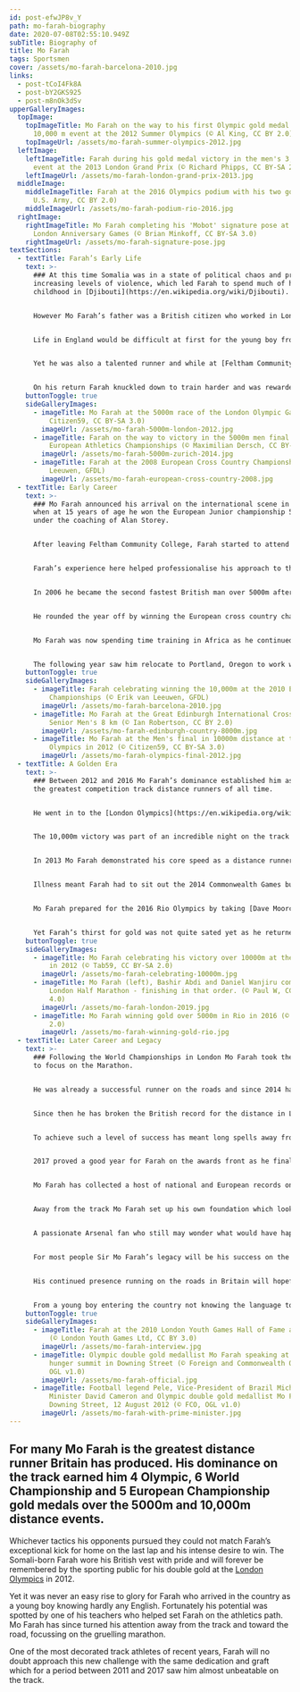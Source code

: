 ```yaml
---
id: post-efwJP8v_Y
path: mo-farah-biography
date: 2020-07-08T02:55:10.949Z
subTitle: Biography of
title: Mo Farah
tags: Sportsmen
cover: /assets/mo-farah-barcelona-2010.jpg
links:
  - post-tCoI4Fk8A
  - post-bY2GKS925
  - post-m8nOk3dSv
upperGalleryImages:
  topImage:
    topImageTitle: Mo Farah on the way to his first Olympic gold medal during the
      10,000 m event at the 2012 Summer Olympics (© Al King, CC BY 2.0)
    topImageUrl: /assets/mo-farah-summer-olympics-2012.jpg
  leftImage:
    leftImageTitle: Farah during his gold medal victory in the men's 3,000 metres
      event at the 2013 London Grand Prix (© Richard Phipps, CC BY-SA 2.0)
    leftImageUrl: /assets/mo-farah-london-grand-prix-2013.jpg
  middleImage:
    middleImageTitle: Farah at the 2016 Olympics podium with his two gold medals (©
      U.S. Army, CC BY 2.0)
    middleImageUrl: /assets/mo-farah-podium-rio-2016.jpg
  rightImage:
    rightImageTitle: Mo Farah completing his 'Mobot' signature pose at the 2013
      London Anniversary Games (© Brian Minkoff, CC BY-SA 3.0)
    rightImageUrl: /assets/mo-farah-signature-pose.jpg
textSections:
  - textTitle: Farah’s Early Life
    text: >-
      ### At this time Somalia was in a state of political chaos and prone to
      increasing levels of violence, which led Farah to spend much of his early
      childhood in [Djibouti](https://en.wikipedia.org/wiki/Djibouti).


      However Mo Farah’s father was a British citizen who worked in London as an IT consultant and at the age of 8 years and with barely any English a young Mo Farah came to the UK with some of his family. During the upheaval one of his brothers, Hassan, had to be left behind through ill health.


      Life in England would be difficult at first for the young boy from Somalia. With little English it was hard to fit in to his new surroundings and difficult to progress academically. The saving grace for Farah was his love of sports, especially football which he thought he could pursue.


      Yet he was also a talented runner and while at [Feltham Community College](https://en.wikipedia.org/wiki/Springwest_Academy) in London his running ability was spotted and encouraged by one of the teachers, [Alan Watkinson](https://www.bbc.com/sport/av/get-inspired/28662580). At the age of 14 Farah was picked to travel to a British Olympics futures camp in Florida, a trip which helped cement Farah’s choice of sport to pursue.


      On his return Farah knuckled down to train harder and was rewarded by winning the English schools cross country championships.
    buttonToggle: true
    sideGalleryImages:
      - imageTitle: Mo Farah at the 5000m race of the London Olympic Games in 2012 (©
          Citizen59, CC BY-SA 3.0)
        imageUrl: /assets/mo-farah-5000m-london-2012.jpg
      - imageTitle: Farah on the way to victory in the 5000m men final of the 2014
          European Athletics Championships (© Maximilian Dersch, CC BY-SA 4.0)
        imageUrl: /assets/mo-farah-5000m-zurich-2014.jpg
      - imageTitle: Farah at the 2008 European Cross Country Championships (© Erik van
          Leeuwen, GFDL)
        imageUrl: /assets/mo-farah-european-cross-country-2008.jpg
  - textTitle: Early Career
    text: >-
      ### Mo Farah announced his arrival on the international scene in 2001,
      when at 15 years of age he won the European Junior championship 5000m
      under the coaching of Alan Storey.


      After leaving Feltham Community College, Farah started to attend the endurance training centre at [St Mary’s University](https://en.wikipedia.org/wiki/St_Mary's_University,_Twickenham) in Twickenham. In 2005 he moved in to a house also occupied by Kenyan athletes competing on the European circuit, gaining a valuable insight in to what was required to be a world class athlete.


      Farah’s experience here helped professionalise his approach to the sport and the results would soon start to follow.


      In 2006 he became the second fastest British man over 5000m after [Dave Moorcroft](https://en.wikipedia.org/wiki/David_Moorcroft), before heading to the European Championships where he won silver at the same distance.


      He rounded the year off by winning the European cross country championships in Italy. He was also gradually adapting to the world scene and at the [2007 World Championships](https://en.wikipedia.org/wiki/2007_World_Championships_in_Athletics) in Osaka in Japan he was 6th in the 5000m, before going to the [Beijing Olympics](https://en.wikipedia.org/wiki/2008_Summer_Olympics) in 2008 where he was disappointed in missing out on qualifying for the final.


      Mo Farah was now spending time training in Africa as he continued to progress. At the 2009 World Championships he was the best of the Europeans when placing 7th in the final of the 5000m, before winning the double at the European Championships in 2010 when taking gold in both the 5000m and 10,000m, only the fifth man to achieve the feat in the competition's history.


      The following year saw him relocate to Portland, Oregon to work with coach [Alberto Salazar](https://en.wikipedia.org/wiki/Alberto_Salazar) before achieving his major breakthrough on the world stage at the World Championships that same year in South Korea, taking the silver in the 10,000m before claiming gold in the 5000m. Things were progressing nicely ahead of a home Olympics in London.
    buttonToggle: true
    sideGalleryImages:
      - imageTitle: Farah celebrating winning the 10,000m at the 2010 European Athletics
          Championships (© Erik van Leeuwen, GFDL)
        imageUrl: /assets/mo-farah-barcelona-2010.jpg
      - imageTitle: Mo Farah at the Great Edinburgh International Cross Country 2016 –
          Senior Men's 8 km (© Ian Robertson, CC BY 2.0)
        imageUrl: /assets/mo-farah-edinburgh-country-8000m.jpg
      - imageTitle: Mo Farah at the Men's final in 10000m distance at the London
          Olympics in 2012 (© Citizen59, CC BY-SA 3.0)
        imageUrl: /assets/mo-farah-olympics-final-2012.jpg
  - textTitle: A Golden Era
    text: >-
      ### Between 2012 and 2016 Mo Farah’s dominance established him as one of
      the greatest competition track distance runners of all time.


      He went in to the [London Olympics](https://en.wikipedia.org/wiki/2012_Summer_Olympics) in 2012 with the added pressure of being one of Britain’s big medal hopefuls. Yet Farah did not disappoint, winning gold in both the 10,000m and 5000m events.


      The 10,000m victory was part of an incredible night on the track for British athletes which saw the host country take 3 golds during what has become known as Super Saturday. The watching world was also introduced to the celebratory ‘Mobot’. The following year Farah repeated the double, returning from the World Championships in Moscow with two more golds for his burgeoning collection.


      In 2013 Mo Farah demonstrated his core speed as a distance runner when breaking the European 1500m record in Monaco. In doing so he also claimed [Steve Cram](https://en.wikipedia.org/wiki/Steve_Cram)’s British record for the distance which had stood for 28 years.


      Illness meant Farah had to sit out the 2014 Commonwealth Games but the following year he successfully defended his World Championship titles, winning gold again in both the 5000m and 10,000m races in Beijing. Farah was at the peak of his track career with another Olympics just around the corner.


      Mo Farah prepared for the 2016 Rio Olympics by taking [Dave Moorcroft](https://en.wikipedia.org/wiki/David_Moorcroft)’s long held 3000m British record. His form was not about to desert him in Brazil as he claimed the track distance double once again, the first man to win at both distances in two consecutive Olympics since [Lasse Viren](https://en.wikipedia.org/wiki/Lasse_Vir%C3%A9n) of Finland at the 1972 and 1976 games.


      Yet Farah’s thirst for gold was not quite sated yet as he returned to the London track of his 2012 Olympic glory to take another gold in the World Championships over 10,000m. However this time the double was to prove elusive and Farah had to settle for silver in the 5000m.
    buttonToggle: true
    sideGalleryImages:
      - imageTitle: Mo Farah celebrating his victory over 10000m at the London Olympics
          in 2012 (© Tab59, CC BY-SA 2.0)
        imageUrl: /assets/mo-farah-celebrating-10000m.jpg
      - imageTitle: Mo Farah (left), Bashir Abdi and Daniel Wanjiru compete in the 2019
          London Half Marathon - finishing in that order. (© Paul W, CC BY-SA
          4.0)
        imageUrl: /assets/mo-farah-london-2019.jpg
      - imageTitle: Mo Farah winning gold over 5000m in Rio in 2016 (© U.S. Army, CC BY
          2.0)
        imageUrl: /assets/mo-farah-winning-gold-rio.jpg
  - textTitle: Later Career and Legacy
    text: >-
      ### Following the World Championships in London Mo Farah took the decision
      to focus on the Marathon.


      He was already a successful runner on the roads and since 2014 has chalked up 6 consecutive victories over the half marathon distance at [the Great North Run](https://en.wikipedia.org/wiki/Great_North_Run) in Newcastle. His first attempt at the London Marathon was in 2014 when he finished 8th.


      Since then he has broken the British record for the distance in London in 2018, a record previously held by [Steve Jones](https://en.wikipedia.org/wiki/Steve_Jones_(runner)) for the past 33 years. Farah also won the Chicago Marathon the same year. He is currently coached by [Gary Lough](https://en.wikipedia.org/wiki/Gary_Lough), having cut his ties with [Alberto Salazar](https://en.wikipedia.org/wiki/Alberto_Salazar) in 2017.


      To achieve such a level of success has meant long spells away from his wife Tania and their four children, attending training camps and competitions. Those achievements were recognised with the award of a CBE in 2013, before receiving a knighthood in 2017 and becoming Sir Mo Farah.


      2017 proved a good year for Farah on the awards front as he finally won what some may feel was a long overdue [BBC Sports Personality of the Year](https://en.wikipedia.org/wiki/BBC_Sports_Personality_of_the_Year) award. He was also the European athlete of the year for 2011 and 2012.


      Mo Farah has collected a host of national and European records on the track and on the road in his career, but also has the world indoor record over 2 miles which he achieved in Birmingham in 2015.


      Away from the track Mo Farah set up his own foundation which looked to support orphans in Somalia, donating the £250,000 win from his victorious appearance on the [TV game show ‘The Cube’](https://en.wikipedia.org/wiki/The_Cube_(game_show)) to this cause. He has been an ambassador for [Save the Children](https://www.savethechildren.org.uk/) since 2017 and in 2019 was announced as the patron of their Global Malnutrition Initiative.


      A passionate Arsenal fan who still may wonder what would have happened if he had opted for football instead of athletics, he had the chance to show his football skills while playing in the charity [SoccerAid](https://en.wikipedia.org/wiki/Soccer_Aid) event.


      For most people Sir Mo Farah’s legacy will be his success on the track and in particular those golden years when he won back to back double golds at the World Championships and the Olympics.


      His continued presence running on the roads in Britain will hopefully lead to more success and inspire more people to run and be healthier from it. What should not be overlooked is the determination and sheer hard graft which turned unquestionable talent in to full blown success.


      From a young boy entering the country not knowing the language to a sporting icon recognised by even the least sporting households is a legacy in its own right.
    buttonToggle: true
    sideGalleryImages:
      - imageTitle: Farah at the 2010 London Youth Games Hall of Fame and Awards Evening
          (© London Youth Games Ltd, CC BY 3.0)
        imageUrl: /assets/mo-farah-interview.jpg
      - imageTitle: Olympic double gold medallist Mo Farah speaking at the Olympic
          hunger summit in Downing Street (© Foreign and Commonwealth Office,
          OGL v1.0)
        imageUrl: /assets/mo-farah-official.jpg
      - imageTitle: Football legend Pele, Vice-President of Brazil Michel Temer, Prime
          Minister David Cameron and Olympic double gold medallist Mo Farah at
          Downing Street, 12 August 2012 (© FCO, OGL v1.0)
        imageUrl: /assets/mo-farah-with-prime-minister.jpg
---
```

## For many Mo Farah is the greatest distance runner Britain has produced. His dominance on the track earned him 4 Olympic, 6 World Championship and 5 European Championship gold medals over the 5000m and 10,000m distance events.

Whichever tactics his opponents pursued they could not match Farah’s exceptional kick for home on the last lap and his intense desire to win. The Somali-born Farah wore his British vest with pride and will forever be remembered by the sporting public for his double gold at the [London Olympics](https://en.wikipedia.org/wiki/2012_Summer_Olympics) in 2012.

Yet it was never an easy rise to glory for Farah who arrived in the country as a young boy knowing hardly any English. Fortunately his potential was spotted by one of his teachers who helped set Farah on the athletics path. Mo Farah has since turned his attention away from the track and toward the road, focussing on the gruelling marathon.

One of the most decorated track athletes of recent years, Farah will no doubt approach this new challenge with the same dedication and graft which for a period between 2011 and 2017 saw him almost unbeatable on the track.